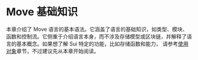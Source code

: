 # Move 基础知识

本章介绍了 Move 语言的基本语法。它涵盖了语言的基础知识，如类型、模块、函数和控制流。它侧重于介绍语言本身，而不涉及存储模型或区块链，并解释了语言的基本概念。如果想了解 Sui 特定的功能，比如存储函数和能力，
请参考[使用对象](../storage/)章节，不过建议先从本章开始阅读。

<!-- TODO: cross link with Reference -->